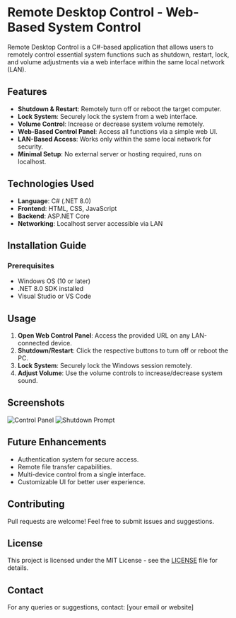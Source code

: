 # Remote Desktop Control - Web-Based System Control

Remote Desktop Control is a C#-based application that allows users to remotely control essential system functions such as shutdown, restart, lock, and volume adjustments via a web interface within the same local network (LAN).

## Features
- **Shutdown & Restart**: Remotely turn off or reboot the target computer.
- **Lock System**: Securely lock the system from a web interface.
- **Volume Control**: Increase or decrease system volume remotely.
- **Web-Based Control Panel**: Access all functions via a simple web UI.
- **LAN-Based Access**: Works only within the same local network for security.
- **Minimal Setup**: No external server or hosting required, runs on localhost.

## Technologies Used
- **Language**: C# (.NET 8.0)
- **Frontend**: HTML, CSS, JavaScript
- **Backend**: ASP.NET Core
- **Networking**: Localhost server accessible via LAN

## Installation Guide
### Prerequisites
- Windows OS (10 or later)
- .NET 8.0 SDK installed
- Visual Studio or VS Code



## Usage
1. **Open Web Control Panel**: Access the provided URL on any LAN-connected device.
2. **Shutdown/Restart**: Click the respective buttons to turn off or reboot the PC.
3. **Lock System**: Securely lock the Windows session remotely.
4. **Adjust Volume**: Use the volume controls to increase/decrease system sound.

## Screenshots
![Control Panel](screenshots/control.png)
![Shutdown Prompt](screenshots/shutdown.png)

## Future Enhancements
- Authentication system for secure access.
- Remote file transfer capabilities.
- Multi-device control from a single interface.
- Customizable UI for better user experience.

## Contributing
Pull requests are welcome! Feel free to submit issues and suggestions.

## License
This project is licensed under the MIT License - see the [LICENSE](LICENSE) file for details.

## Contact
For any queries or suggestions, contact: [your email or website]

